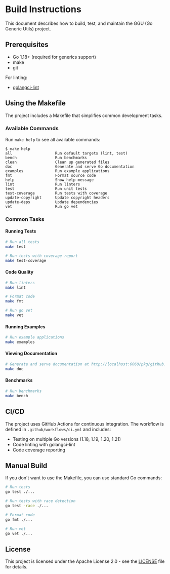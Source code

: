 # Build Instructions

This document describes how to build, test, and maintain the GGU (Go Generic Utils) project.

## Prerequisites

- Go 1.18+ (required for generics support)
- make
- git

For linting:
- [golangci-lint](https://golangci-lint.run/usage/install/)

## Using the Makefile

The project includes a Makefile that simplifies common development tasks.

### Available Commands

Run `make help` to see all available commands:

```
$ make help
all                   Run default targets (lint, test)
bench                 Run benchmarks
clean                 Clean up generated files
doc                   Generate and serve Go documentation
examples              Run example applications
fmt                   Format source code
help                  Show help message
lint                  Run linters
test                  Run unit tests
test-coverage         Run tests with coverage
update-copyright      Update copyright headers
update-deps           Update dependencies
vet                   Run go vet
```

### Common Tasks

#### Running Tests

```bash
# Run all tests
make test

# Run tests with coverage report
make test-coverage
```

#### Code Quality

```bash
# Run linters
make lint

# Format code
make fmt

# Run go vet
make vet
```

#### Running Examples

```bash
# Run example applications
make examples
```

#### Viewing Documentation

```bash
# Generate and serve documentation at http://localhost:6060/pkg/github.com/Humphrey-He/go-generic-utils/
make doc
```

#### Benchmarks

```bash
# Run benchmarks
make bench
```

## CI/CD

The project uses GitHub Actions for continuous integration. The workflow is defined in `.github/workflows/ci.yml` and includes:

- Testing on multiple Go versions (1.18, 1.19, 1.20, 1.21)
- Code linting with golangci-lint
- Code coverage reporting

## Manual Build

If you don't want to use the Makefile, you can use standard Go commands:

```bash
# Run tests
go test ./...

# Run tests with race detection
go test -race ./...

# Format code
go fmt ./...

# Run vet
go vet ./...
```

## License

This project is licensed under the Apache License 2.0 - see the [LICENSE](LICENSE) file for details. 